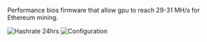 Performance bios firmware that allow gpu to reach 29-31 MH/s for Ethereum mining.


![Hashrate 24hrs](https://user-images.githubusercontent.com/5252904/157250134-6b5bd1d9-40e2-476d-9751-686022abfdda.png)
![Configuration](https://user-images.githubusercontent.com/5252904/157250085-38708e33-b3a2-40db-b4d9-2ba87268c554.png)

